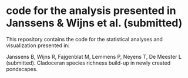 # code for the analysis presented in Janssens & Wijns et al. (submitted)

This repository contains the code for the statistical analyses and visualization presented in: 

Janssens B, Wijns R, Fajgenblat M, Lemmens P, Neyens T, De Meester L (submitted). Cladoceran species richness build-up in newly created pondscapes.
